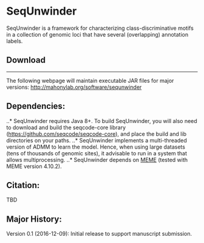 # SeqUnwinder

SeqUnwinder is a framework for characterizing class-discriminative motifs in a collection of genomic loci that have several (overlapping) annotation labels.  


## Download
--------------
The following webpage will maintain executable JAR files for major versions: 
http://mahonylab.org/software/sequnwinder

Dependencies:
--------------
..* SeqUnwinder requires Java 8+. To build SeqUnwinder, you will also need to download and build the seqcode-core library (https://github.com/seqcode/seqcode-core), and place the build and lib directories on your paths. 
..* SeqUnwinder implements a multi-threaded version of ADMM to learn the model. Hence, when using large datasets (tens of thousands of genomic sites), it advisable to run in a system that allows multiprocessing.
..* SeqUnwinder depends on [MEME](http://meme-suite.org/) (tested with MEME version 4.10.2).

Citation:
--------------
TBD


Major History:
--------------  

Version 0.1 (2016-12-09): Initial release to support manuscript submission.
